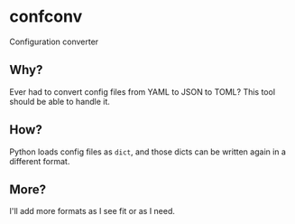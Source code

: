 # confconv

Configuration converter

## Why?

Ever had to convert config files from YAML to JSON to TOML?
This tool should be able to handle it.

## How?

Python loads config files as `dict`, and those dicts can be written again in a different format.

## More?

I'll add more formats as I see fit or as I need.

